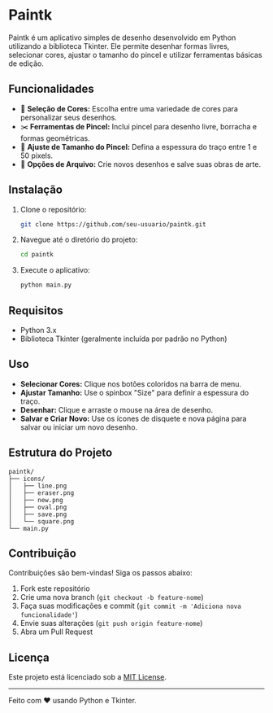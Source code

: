 # Paintk

Paintk é um aplicativo simples de desenho desenvolvido em Python utilizando a biblioteca Tkinter. Ele permite desenhar formas livres, selecionar cores, ajustar o tamanho do pincel e utilizar ferramentas básicas de edição.

## Funcionalidades

- 🌈 **Seleção de Cores:** Escolha entre uma variedade de cores para personalizar seus desenhos.
- ✂️ **Ferramentas de Pincel:** Inclui pincel para desenho livre, borracha e formas geométricas.
- 📍 **Ajuste de Tamanho do Pincel:** Defina a espessura do traço entre 1 e 50 pixels.
- 📂 **Opções de Arquivo:** Crie novos desenhos e salve suas obras de arte.

## Instalação

1. Clone o repositório:
   ```bash
   git clone https://github.com/seu-usuario/paintk.git
   ```
2. Navegue até o diretório do projeto:
   ```bash
   cd paintk
   ```
3. Execute o aplicativo:
   ```bash
   python main.py
   ```

## Requisitos

- Python 3.x
- Biblioteca Tkinter (geralmente incluída por padrão no Python)

## Uso

- **Selecionar Cores:** Clique nos botões coloridos na barra de menu.
- **Ajustar Tamanho:** Use o spinbox "Size" para definir a espessura do traço.
- **Desenhar:** Clique e arraste o mouse na área de desenho.
- **Salvar e Criar Novo:** Use os ícones de disquete e nova página para salvar ou iniciar um novo desenho.

## Estrutura do Projeto

```
paintk/
├── icons/
│   ├── line.png
│   ├── eraser.png
│   ├── new.png
│   ├── oval.png
│   ├── save.png
│   └── square.png
└── main.py
```

## Contribuição

Contribuições são bem-vindas! Siga os passos abaixo:

1. Fork este repositório
2. Crie uma nova branch (`git checkout -b feature-nome`)
3. Faça suas modificações e commit (`git commit -m 'Adiciona nova funcionalidade'`)
4. Envie suas alterações (`git push origin feature-nome`)
5. Abra um Pull Request

## Licença

Este projeto está licenciado sob a [MIT License](LICENSE).

---

Feito com ❤️ usando Python e Tkinter.

